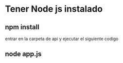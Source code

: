 # Tener Node js instalado
## npm install
entrar en la carpeta de api y ejecutar el siguiente codigo
## node app.js
